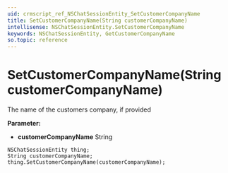 ```yaml
---
uid: crmscript_ref_NSChatSessionEntity_SetCustomerCompanyName
title: SetCustomerCompanyName(String customerCompanyName)
intellisense: NSChatSessionEntity.SetCustomerCompanyName
keywords: NSChatSessionEntity, GetCustomerCompanyName
so.topic: reference
---
```


# SetCustomerCompanyName(String customerCompanyName)

The name of the customers company, if provided

**Parameter:** 
* **customerCompanyName** String

```crmscript
NSChatSessionEntity thing;
String customerCompanyName;
thing.SetCustomerCompanyName(customerCompanyName);
```

